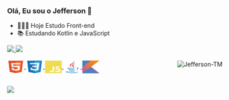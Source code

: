 ### Olá, Eu sou o Jefferson 👋

- 👨🏻‍💻 Hoje Estudo Front-end
- 📚 Estudando Kotlin e JavaScript

<div>
  <a href="https://github.com/Htreze">
  <img height="170em" src="https://github-readme-stats.vercel.app/api?username=Htreze&show_icons=true&theme=tokyonight&include_all_commits=true&count_private=true"/>
  <img height="170em" src="https://github-readme-stats.vercel.app/api/top-langs/?username=Htreze&layout=compact&langs_count=7&theme=tokyonight"/>
</div>
<div style="display: inline_block"><br>
  <img align="center" alt="Jefferson-HTML" height="30" width="40" src="https://raw.githubusercontent.com/devicons/devicon/master/icons/html5/html5-original.svg">
  <img align="center" alt="Jefferson-CSS" height="30" width="40" src="https://raw.githubusercontent.com/devicons/devicon/master/icons/css3/css3-original.svg">
  <img align="center" alt="Jefferson-Js" height="30" width="40" src="https://raw.githubusercontent.com/devicons/devicon/master/icons/javascript/javascript-plain.svg">
  <img align="center" alt="Jefferson-Java" height="30" width="40" src="https://raw.githubusercontent.com/devicons/devicon/master/icons/java/java-original.svg">
  <img align="center" alt="Jefferson-Kotlin" height="30" width="40" src="https://raw.githubusercontent.com/devicons/devicon/master/icons/kotlin/kotlin-original.svg">
  <img align="right" alt="Jefferson-TM" src="https://i.gifer.com/Wdcm.gif"
</div>
  
 ##
  
<div> 
  <a href = "mailto:d2fefinho@gmail.com"><img src="https://img.shields.io/badge/-Gmail-%23333?style=for-the-badge&logo=gmail&logoColor=white" target="_blank"></a>
</div>
